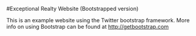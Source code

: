 #Exceptional Realty Website (Bootstrapped version)

This is an example website using the Twitter bootstrap framework. More info on using Bootstrap can be found at http://getbootstrap.com